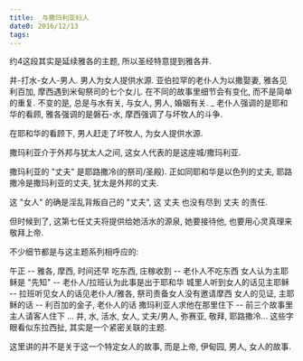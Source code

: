 ```yaml
---
title: _与撒玛利亚妇人
date0: 2016/12/13
tags:
---
```


约4这段其实是延续雅各的主题, 所以圣经特意提到雅各井.

井-打水-女人-男人. 男人为女人提供水源.
亚伯拉罕的老仆人为以撒娶妻, 雅各见利百加, 摩西遇到米甸祭司的七个女儿. 在不同的故事里细节会有变化, 而不是简单的重复. 不变的是, 总是与水有关, 与女人, 男人, 婚姻有关.
_
老仆人强调的是耶和华的看顾, 雅各强调的是磐石-水, 摩西强调了与坏牧人的斗争.

在耶和华的看顾下, 男人赶走了坏牧人, 为女人提供水源.

撒玛利亚介于外邦与犹太人之间, 这女人代表的是这座城/撒玛利亚.

撒玛利亚的 "丈夫" 是耶路撒冷(的祭司/圣殿). 正如同耶和华是以色列的丈夫, 耶路撒冷是撒玛利亚的丈夫, 犹太是外邦的丈夫.

这 "女人" 的确是淫乱背叛自己的 "丈夫", 这 丈夫 也没有尽到 丈夫 的责任.

但时候到了, 这第七任丈夫将提供给她活水的源泉, 她要接待他, 也要用心灵真理来敬拜上帝.

不少细节都是与这主题系列相呼应的:

午正 -- 雅各, 摩西, 时间还早
吃东西, 庄稼收割 -- 老仆人不吃东西
女人认为主耶稣是 "先知" -- 老仆人/拉班认为此事是出于耶和华
城里人听到女人的话见主耶稣 -- 拉班听见女人的话见老仆人/雅各, 祭司责备女人没有邀请摩西
女人的见证, 主耶稣的话 -- 利百加的金子, 老仆人的话
撒玛利亚人求他在那里住下 -- 前三个故事里主人请客人住下
...
井, 水, 活水, 女人, 丈夫/男人, 弥赛亚, 敬拜, 耶路撒冷... 这些字眼看似东拉西扯, 其实是一个紧密关联的主题.

这里讲的并不是关于这一个特定女人的故事, 而是上帝, 伊甸园, 男人, 女人的故事.
